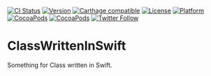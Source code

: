 [![CI Status](http://img.shields.io/travis/yulingtianxia/ClassWrittenInSwift.svg?style=flat)](https://travis-ci.org/yulingtianxia/ClassWrittenInSwift)
[![Version](https://img.shields.io/cocoapods/v/ClassWrittenInSwift.svg?style=flat)](http://cocoapods.org/pods/ClassWrittenInSwift)
[![Carthage compatible](https://img.shields.io/badge/Carthage-compatible-4BC51D.svg?style=flat)](https://github.com/Carthage/Carthage)
[![License](https://img.shields.io/cocoapods/l/ClassWrittenInSwift.svg?style=flat)](http://cocoapods.org/pods/ClassWrittenInSwift)
[![Platform](https://img.shields.io/cocoapods/p/ClassWrittenInSwift.svg?style=flat)](http://cocoapods.org/pods/ClassWrittenInSwift)
[![CocoaPods](https://img.shields.io/cocoapods/dt/ClassWrittenInSwift.svg)](http://cocoapods.org/pods/ClassWrittenInSwift)
[![CocoaPods](https://img.shields.io/cocoapods/at/ClassWrittenInSwift.svg)](http://cocoapods.org/pods/ClassWrittenInSwift)
[![Twitter Follow](https://img.shields.io/twitter/follow/yulingtianxia.svg?style=social&label=Follow)](https://twitter.com/yulingtianxia)

# ClassWrittenInSwift
Something for Class written in Swift.
